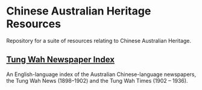 # Chinese Australian Heritage Resources

Repository for a suite of resources relating to Chinese Australian Heritage.

## [Tung Wah Newspaper Index](https://github.com/wragge/chaf-django/tree/master/chaf/tungwah)

An English-language index of the Australian Chinese-language newspapers, the Tung Wah News (1898–1902) and the Tung Wah Times (1902 – 1936).




